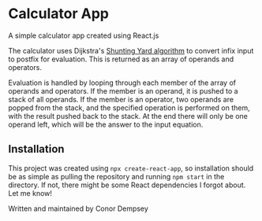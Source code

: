 # Calculator App

A simple calculator app created using React.js

The calculator uses Dijkstra's [Shunting Yard algorithm](https://en.wikipedia.org/wiki/Shunting_yard_algorithm) to convert infix input to postfix for evaluation. This is returned as an array of operands and operators. 

Evaluation is handled by looping through each member of the array of operands and operators. If the member is an operand, it is pushed to a stack of all operands. If the member is an operator, two operands are popped from the stack, and the specified operation is performed on them, with the result pushed back to the stack. At the end there will only be one operand left, which will be the answer to the input equation.

## Installation
This project was created using `npx create-react-app`, so installation should be as simple as pulling the repository and running `npm start` in the directory. If not, there might be some React dependencies I forgot about. Let me know!

Written and maintained by Conor Dempsey
